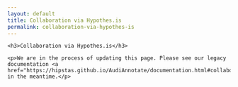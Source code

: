 ```yaml
---
layout: default
title: Collaboration via Hypothes.is
permalink: collaboration-via-hypothes-is
---
```

<!-- Add an essay or interpretive material below this line,
using HTML or markdown.  Do not modify this file above this line -->

<html>
  <body>
    
    <h3>Collaboration via Hypothes.is</h3>
    
    <p>We are in the process of updating this page. Please see our legacy documentation <a href="https://hipstas.github.io/AudiAnnotate/documentation.html#collaborative">here</a> in the meantime.</p>
    
  </body>
  </html>
